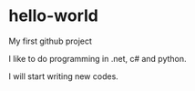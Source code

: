 # hello-world
My first github project


I like to do programming in .net, c# and python.

I will start writing new codes.
